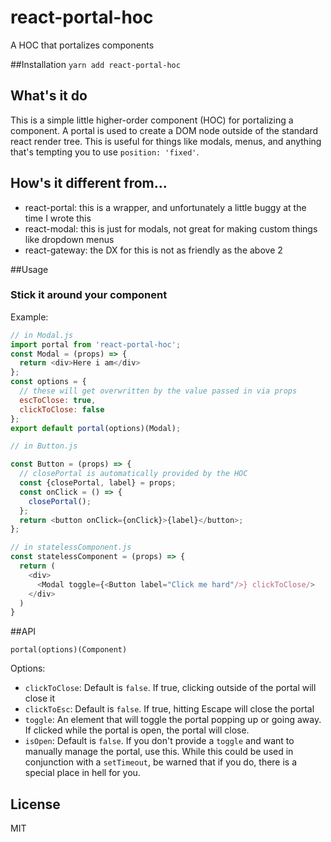 # react-portal-hoc
A HOC that portalizes components

##Installation
`yarn add react-portal-hoc`

## What's it do
This is a simple little higher-order component (HOC) for portalizing a component.
A portal is used to create a DOM node outside of the standard react render tree.
This is useful for things like modals, menus, and anything that's tempting you to use `position: 'fixed'`.

## How's it different from...
- react-portal: this is a wrapper, and unfortunately a little buggy at the time I wrote this
- react-modal: this is just for modals, not great for making custom things like dropdown menus
- react-gateway: the DX for this is not as friendly as the above 2 

##Usage

### Stick it around your component

Example:

```js
// in Modal.js
import portal from 'react-portal-hoc';
const Modal = (props) => {
  return <div>Here i am</div>
};
const options = {
  // these will get overwritten by the value passed in via props
  escToClose: true,
  clickToClose: false
};
export default portal(options)(Modal);

// in Button.js

const Button = (props) => {
  // closePortal is automatically provided by the HOC
  const {closePortal, label} = props;
  const onClick = () => {
    closePortal();
  };
  return <button onClick={onClick}>{label}</button>;
};

// in statelessComponent.js
const statelessComponent = (props) => {
  return (
    <div>
      <Modal toggle={<Button label="Click me hard"/>} clickToClose/>
    </div>
  )
}

```

##API

```
portal(options)(Component)
```

Options:
- `clickToClose`: Default is `false`. If true, clicking outside of the portal will close it
- `clickToEsc`: Default is `false`. If true, hitting Escape will close the portal
- `toggle`: An element that will toggle the portal popping up or going away. 
If clicked while the portal is open, the portal will close.
- `isOpen`: Default is `false`. If you don't provide a `toggle` and want to manually manage the portal, use this.
While this could be used in conjunction with a `setTimeout`, 
be warned that if you do, there is a special place in hell for you. 

## License

MIT
